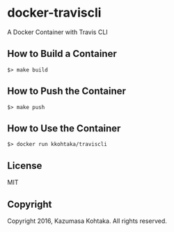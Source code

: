 # docker-traviscli

A Docker Container with Travis CLI

## How to Build a Container

```
$> make build
```

## How to Push the Container

```
$> make push
```

## How to Use the Container

```
$> docker run kkohtaka/traviscli
```

## License

MIT

## Copyright

Copyright 2016, Kazumasa Kohtaka. All rights reserved.
